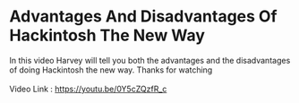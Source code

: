 # Advantages And Disadvantages Of Hackintosh The New Way
In this video Harvey will tell you both the advantages and the disadvantages of doing Hackintosh the new way. Thanks for watching <br>
<br>
Video Link : https://youtu.be/0Y5cZQzfR_c <br>